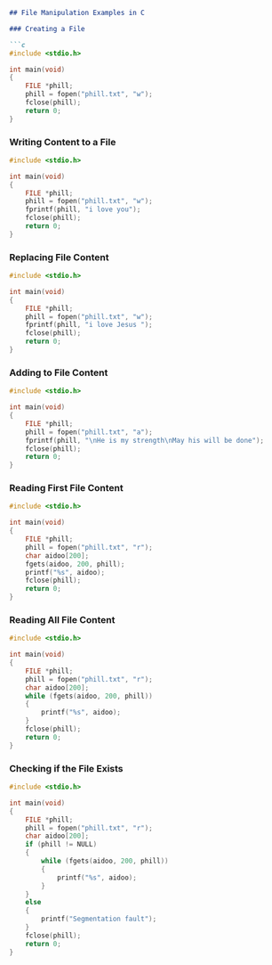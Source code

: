 ```markdown
## File Manipulation Examples in C

### Creating a File

```c
#include <stdio.h>

int main(void)
{
    FILE *phill;
    phill = fopen("phill.txt", "w");
    fclose(phill);
    return 0;
}
```

### Writing Content to a File

```c
#include <stdio.h>

int main(void)
{
    FILE *phill;
    phill = fopen("phill.txt", "w");
    fprintf(phill, "i love you");
    fclose(phill);
    return 0;
}
```

### Replacing File Content

```c
#include <stdio.h>

int main(void)
{
    FILE *phill;
    phill = fopen("phill.txt", "w");
    fprintf(phill, "i love Jesus ");
    fclose(phill);
    return 0;
}
```

### Adding to File Content

```c
#include <stdio.h>

int main(void)
{
    FILE *phill;
    phill = fopen("phill.txt", "a");
    fprintf(phill, "\nHe is my strength\nMay his will be done");
    fclose(phill);
    return 0;
}
```

### Reading First File Content

```c
#include <stdio.h>

int main(void)
{
    FILE *phill;
    phill = fopen("phill.txt", "r");
    char aidoo[200];
    fgets(aidoo, 200, phill);
    printf("%s", aidoo);
    fclose(phill);
    return 0;
}
```

### Reading All File Content

```c
#include <stdio.h>

int main(void)
{
    FILE *phill;
    phill = fopen("phill.txt", "r");
    char aidoo[200];
    while (fgets(aidoo, 200, phill))
    {
        printf("%s", aidoo);
    }
    fclose(phill);
    return 0;
}
```

### Checking if the File Exists

```c
#include <stdio.h>

int main(void)
{
    FILE *phill;
    phill = fopen("phill.txt", "r");
    char aidoo[200];
    if (phill != NULL)
    {
        while (fgets(aidoo, 200, phill))
        {
            printf("%s", aidoo);
        }
    }
    else
    {
        printf("Segmentation fault");
    }
    fclose(phill);
    return 0;
}
```
